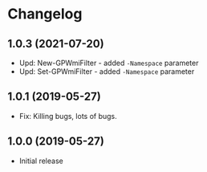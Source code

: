 ﻿# Changelog

## 1.0.3 (2021-07-20)

+ Upd: New-GPWmiFilter - added `-Namespace` parameter
+ Upd: Set-GPWmiFilter - added `-Namespace` parameter

## 1.0.1 (2019-05-27)

- Fix: Killing bugs, lots of bugs.

## 1.0.0 (2019-05-27)

- Initial release
